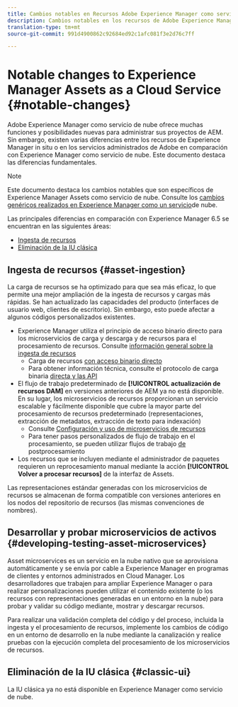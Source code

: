 ```yaml
---
title: Cambios notables en Recursos Adobe Experience Manager como servicio de nube
description: Cambios notables en los recursos de Adobe Experience Manager en el servicio de nube de AEM en comparación con Experience Manager 6.5
translation-type: tm+mt
source-git-commit: 991d4900862c92684ed92c1afc081f3e2d76c7ff

---
```



# Notable changes to Experience Manager Assets as a Cloud Service {#notable-changes}

Adobe Experience Manager como servicio de nube ofrece muchas funciones y posibilidades nuevas para administrar sus proyectos de AEM. Sin embargo, existen varias diferencias entre los recursos de Experience Manager in situ o en los servicios administrados de Adobe en comparación con Experience Manager como servicio de nube. Este documento destaca las diferencias fundamentales.

>[!NOTE]
>
>Este documento destaca los cambios notables que son específicos de Experience Manager Assets como servicio de nube. Consulte los [cambios genéricos realizados en Experience Manager como un servicio](/help/release-notes/aem-cloud-changes.md)de nube.

Las principales diferencias en comparación con Experience Manager 6.5 se encuentran en las siguientes áreas:

* [Ingesta de recursos](#asset-ingestion)
* [Eliminación de la IU clásica](#classic-ui)

## Ingesta de recursos {#asset-ingestion}

La carga de recursos se ha optimizado para que sea más eficaz, lo que permite una mejor ampliación de la ingesta de recursos y cargas más rápidas. Se han actualizado las capacidades del producto (interfaces de usuario web, clientes de escritorio). Sin embargo, esto puede afectar a algunos códigos personalizados existentes.

* Experience Manager utiliza el principio de acceso binario directo para los microservicios de carga y descarga y de recursos para el procesamiento de recursos. Consulte [información general sobre la ingesta de recursos](/help/assets/asset-microservices-overview.md)
   * Carga de recursos [con acceso binario directo](/help/assets/asset-microservices-overview.md#asset-upload-with-direct-binary-access)
   * Para obtener información técnica, consulte el protocolo de carga binaria [directa y las API](/help/assets/developer-reference-material-apis.md#overview-binary-upload)
* El flujo de trabajo predeterminado de **[!UICONTROL actualización de recursos DAM]** en versiones anteriores de AEM ya no está disponible. En su lugar, los microservicios de recursos proporcionan un servicio escalable y fácilmente disponible que cubre la mayor parte del procesamiento de recursos predeterminado (representaciones, extracción de metadatos, extracción de texto para indexación)
   * Consulte [Configuración y uso de microservicios de recursos](/help/assets/asset-microservices-configure-and-use.md)
   * Para tener pasos personalizados de flujo de trabajo en el procesamiento, se pueden utilizar flujos de trabajo [de](/help/assets/asset-microservices-configure-and-use.md#post-processing-workflows) postprocesamiento
* Los recursos que se incluyen mediante el administrador de paquetes requieren un reprocesamiento manual mediante la acción **[!UICONTROL Volver a procesar recursos]** de la interfaz de Assets.

Las representaciones estándar generadas con los microservicios de recursos se almacenan de forma compatible con versiones anteriores en los nodos del repositorio de recursos (las mismas convenciones de nombres).

## Desarrollar y probar microservicios de activos {#developing-testing-asset-microservices}

Asset microservices es un servicio en la nube nativo que se aprovisiona automáticamente y se envía por cable a Experience Manager en programas de clientes y entornos administrados en Cloud Manager. Los desarrolladores que trabajen para ampliar Experience Manager o para realizar personalizaciones pueden utilizar el contenido existente (o los recursos con representaciones generadas en un entorno en la nube) para probar y validar su código mediante, mostrar y descargar recursos.

Para realizar una validación completa del código y del proceso, incluida la ingesta y el procesamiento de recursos, implemente los cambios de código en un entorno de desarrollo en la nube mediante la canalización y realice pruebas con la ejecución completa del procesamiento de los microservicios de recursos.

## Eliminación de la IU clásica {#classic-ui}

La IU clásica ya no está disponible en Experience Manager como servicio de nube.
